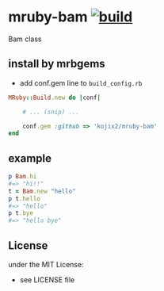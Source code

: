 # mruby-bam   [![build](https://github.com/kojix2/mruby-bam/actions/workflows/ci.yml/badge.svg)](https://github.com/kojix2/mruby-bam/actions/workflows/ci.yml)
Bam class
## install by mrbgems
- add conf.gem line to `build_config.rb`

```ruby
MRuby::Build.new do |conf|

    # ... (snip) ...

    conf.gem :github => 'kojix2/mruby-bam'
end
```
## example
```ruby
p Bam.hi
#=> "hi!!"
t = Bam.new "hello"
p t.hello
#=> "hello"
p t.bye
#=> "hello bye"
```

## License
under the MIT License:
- see LICENSE file

